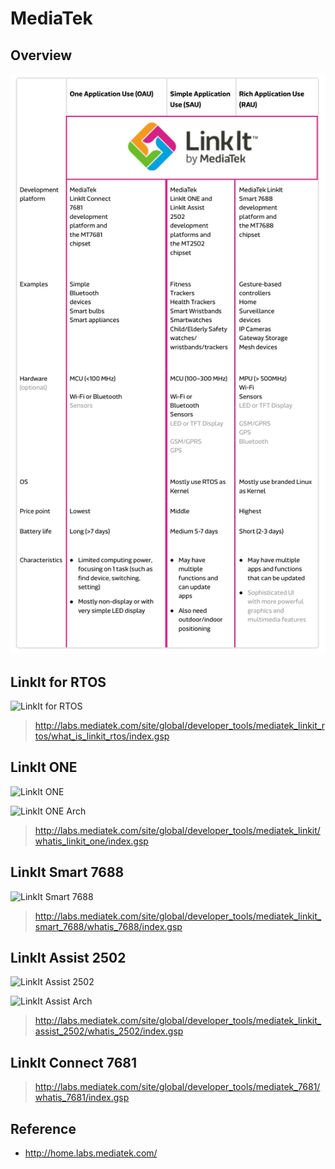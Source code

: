 # MediaTek

## Overview

![LinkIt Compare](images/LinkIt_Compare.jpg)

## LinkIt for RTOS

![LinkIt for RTOS](http://labs.mediatek.com/images/linkitRTOS/general/LinkIt_RTOS_overview.png)

> http://labs.mediatek.com/site/global/developer_tools/mediatek_linkit_rtos/what_is_linkit_rtos/index.gsp

## LinkIt ONE

![LinkIt ONE](http://labs.mediatek.com/images/linkit/what_is_linkit/image4-24.png)

![LinkIt ONE Arch](http://labs.mediatek.com/images/linkit/what_is_linkit/image5-26.png)

> http://labs.mediatek.com/site/global/developer_tools/mediatek_linkit/whatis_linkit_one/index.gsp

## LinkIt Smart 7688

![LinkIt Smart 7688](http://labs.mediatek.com/images/linkit7688/7688_plat_overview.jpg)

> http://labs.mediatek.com/site/global/developer_tools/mediatek_linkit_smart_7688/whatis_7688/index.gsp

## LinkIt Assist 2502

![LinkIt Assist 2502](http://labs.mediatek.com/images/linkit2502/what_is_linkit/image3-21.png)

![LinkIt Assist Arch](http://labs.mediatek.com/images/linkit2502/what_is_linkit/image5-26.png)

> http://labs.mediatek.com/site/global/developer_tools/mediatek_linkit_assist_2502/whatis_2502/index.gsp

## LinkIt Connect 7681

> http://labs.mediatek.com/site/global/developer_tools/mediatek_7681/whatis_7681/index.gsp

## Reference

- http://home.labs.mediatek.com/


